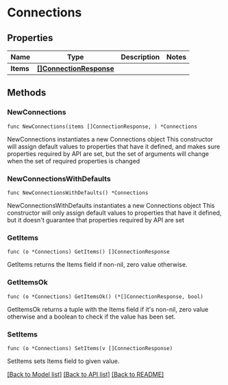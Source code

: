 # Connections

## Properties

Name | Type | Description | Notes
------------ | ------------- | ------------- | -------------
**Items** | [**[]ConnectionResponse**](ConnectionResponse.md) |  | 

## Methods

### NewConnections

`func NewConnections(items []ConnectionResponse, ) *Connections`

NewConnections instantiates a new Connections object
This constructor will assign default values to properties that have it defined,
and makes sure properties required by API are set, but the set of arguments
will change when the set of required properties is changed

### NewConnectionsWithDefaults

`func NewConnectionsWithDefaults() *Connections`

NewConnectionsWithDefaults instantiates a new Connections object
This constructor will only assign default values to properties that have it defined,
but it doesn't guarantee that properties required by API are set

### GetItems

`func (o *Connections) GetItems() []ConnectionResponse`

GetItems returns the Items field if non-nil, zero value otherwise.

### GetItemsOk

`func (o *Connections) GetItemsOk() (*[]ConnectionResponse, bool)`

GetItemsOk returns a tuple with the Items field if it's non-nil, zero value otherwise
and a boolean to check if the value has been set.

### SetItems

`func (o *Connections) SetItems(v []ConnectionResponse)`

SetItems sets Items field to given value.



[[Back to Model list]](../README.md#documentation-for-models) [[Back to API list]](../README.md#documentation-for-api-endpoints) [[Back to README]](../README.md)


